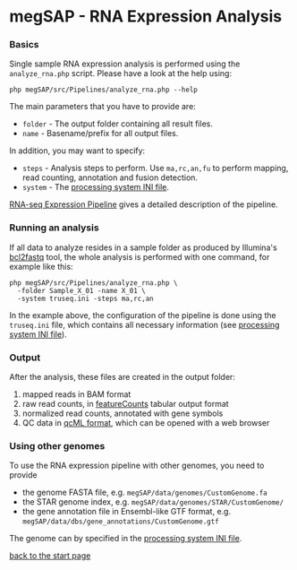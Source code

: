 # megSAP - RNA Expression Analysis

### Basics

Single sample RNA expression analysis is performed using the `analyze_rna.php`
script. Please have a look at the help using:

```shell
php megSAP/src/Pipelines/analyze_rna.php --help
```

The main parameters that you have to provide are:

* `folder` - The output folder containing all result files.
* `name` - Basename/prefix for all output files.

In addition, you may want to specify:

* `steps` - Analysis steps to perform. Use `ma,rc,an,fu` to perform
   mapping, read counting, annotation and fusion detection.
* `system` - The [processing system INI file](processing_system_ini_file.md).

[RNA-seq Expression Pipeline](rna_expression_pipeline.md) gives a detailed
description of the pipeline. 

### Running an analysis

If all data to analyze resides in a sample folder as produced by Illumina's
[bcl2fastq](http://support.illumina.com/sequencing/sequencing_software/bcl2fastq-conversion-software.html)
tool, the whole analysis is performed with one command, for example like this:

```shell
php megSAP/src/Pipelines/analyze_rna.php \
  -folder Sample_X_01 -name X_01 \
  -system truseq.ini -steps ma,rc,an
```

In the example above, the configuration of the pipeline is done using the
`truseq.ini` file, which contains all necessary information (see [processing
system INI file](processing_system_ini_file.md)).


### Output

After the analysis, these files are created in the output folder:

1. mapped reads in BAM format
2. raw read counts, in [featureCounts](http://bioinf.wehi.edu.au/featureCounts/)
   tabular output format
3. normalized read counts, annotated with gene symbols
4. QC data in [qcML format](https://www.ncbi.nlm.nih.gov/pubmed/24760958), which
   can be opened with a web browser


### Using other genomes

To use the RNA expression pipeline with other genomes, you need to provide

* the genome FASTA file, e.g. `megSAP/data/genomes/CustomGenome.fa`
* the STAR genome index, e.g. `megSAP/data/genomes/STAR/CustomGenome/`
* the gene annotation file in Ensembl-like GTF format, e.g.
  `megSAP/data/dbs/gene_annotations/CustomGenome.gtf`

The genome can by specified in the [processing system INI
file](processing_system_ini_file.md).

[back to the start page](../README.md)

